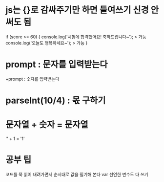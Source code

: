 # js는 {}로 감싸주기만 하면 들여쓰기 신경 안 써도 됨
if (score >= 60) {
console.log('시험에 합격했어요! 축하드립니다~');  > 가능
    console.log('오늘도 행복하세요~');           > 가능
}

# prompt : 문자를 입력받는다
 +prompt : 숫자를 입력받는다

 # parseInt(10/4) : 몫 구하기
 
# 문자열 + 숫자 = 문자열
   ''   +  1   = '1'

 # 공부 팁
  코드를 쭉 읽어 내려가면서 순서대로 값을 필기해 본다
  var 선언한 변수도 다 쓰기
